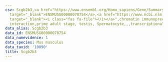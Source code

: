 ```yaml
---
csv: Scgb2b3,<a href="https://www.ensembl.org/Homo_sapiens/Gene/Summary?db=core;g=ENSMUSG00000078754"
  target="_blank">ENSMUSG00000078754</a>,<a href="https://www.ncbi.nlm.nih.gov/pubmed/25450459"
  target="_blank"><i class="fas fa-file"></i></a>",chromatin immunoprecipitation assay,direct
  interaction,prime adult stage, testis, Spermatocyte,,,transcriptional regulation,
data_alias: Scgb2b3
data_id: ENSMUSG00000078754
data_numevidence: 1
data_species: Mus musculus
data_taxid: '10090'
title: Scgb2b3
---
```

